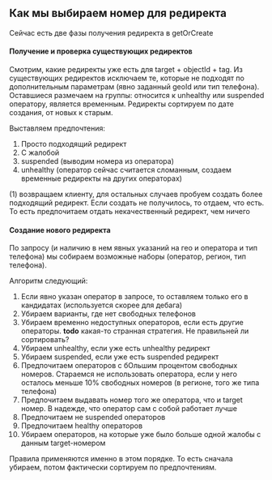 Как мы выбираем номер для редиректа
------------------------------------

Сейчас есть две фазы получения редиректа в getOrCreate 

#### Получение и проверка существующих редиректов

Смотрим, какие редиректы уже есть для target + objectId + tag. 
Из существующих редиректов исключаем те, которые не подходят по дополнительным параметрам (явно заданный geoId или тип телефона).
Оставшиеся размечаем на группы: относится к unhealthy или suspended оператору, является временным.
Редиректы сортируем по дате создания, от новых к старым. 


Выставляем предпочтения:
1. Просто подходящий редирект
2. С жалобой
3. suspended (выводим номера из оператора)
4. unhealthy (оператор сейчас считается сломанным, создаем временные редиректы на других операторах)

(1) возвращаем клиенту, для остальных случаев пробуем создать более подходящий редирект. 
Если создать не получилось, то отдаем, что есть. То есть предпочитаем отдать некачественный редирект, чем ничего 

#### Создание нового редиректа

По запросу (и наличию в нем явных указаний на гео и оператора и тип телефона) мы собираем возможные наборы (оператор, регион, тип телефона).

Алгоритм следующий:
1. Если явно указан оператор в запросе, то оставляем только его в кандидатах (используется скорее для дебага)
2. Убираем варианты, где нет свободных телефонов
3. Убираем временно недоступных операторов, если есть другие операторы. 
**todo** какая-то странная стратегия. Не правильней ли сортировать?
4. Убираем unhealthy, если уже есть unhealthy редирект
5. Убираем suspended, если уже есть suspended редирект
6. Предпочитаем операторов с бОльшим процентом свободных номеров.
Стараемся не использовать оператора, если у него осталось меньше 10% свободных номеров (в регионе, того же типа телефона)
7. Предпочитаем выдавать номер того же оператора, что и target номер. В надежде, что оператор сам с собой работает лучше
8. Предпочитаем не suspended операторов
9. Предпочитаем healthy операторов
10. Убираем операторов, на которые уже было больше одной жалобы с данным target-номером

Правила применяются именно в этом порядке. То есть сначала убираем, потом фактически сортируем по предпочтениям.
